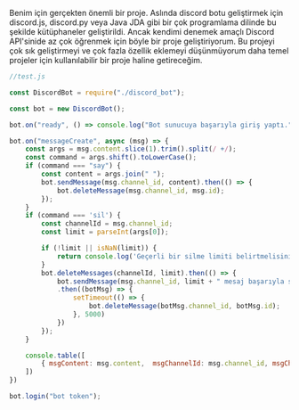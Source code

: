 Benim için gerçekten önemli bir proje. Aslında discord botu geliştirmek için discord.js, discord.py veya Java JDA gibi bir çok programlama dilinde bu şekilde kütüphaneler geliştirildi. Ancak kendimi denemek amaçlı Discord API'sinide az çok öğrenmek için böyle bir proje geliştiriyorum. Bu projeyi çok sık geliştirmeyi ve çok fazla özellik eklemeyi düşünmüyorum daha temel projeler için kullanılabilir bir proje haline getireceğim.


```javascript
//test.js

const DiscordBot = require("./discord_bot");

const bot = new DiscordBot();

bot.on("ready", () => console.log("Bot sunucuya başarıyla giriş yaptı."));

bot.on("messageCreate", async (msg) => {
    const args = msg.content.slice(1).trim().split(/ +/);
    const command = args.shift().toLowerCase();
    if (command === "say") {
        const content = args.join(" ");
        bot.sendMessage(msg.channel_id, content).then(() => {
            bot.deleteMessage(msg.channel_id, msg.id);
        });
    }
    if (command === 'sil') {
        const channelId = msg.channel_id; 
        const limit = parseInt(args[0]); 

        if (!limit || isNaN(limit)) {
            return console.log('Geçerli bir silme limiti belirtmelisiniz!');
        }
        bot.deleteMessages(channelId, limit).then(() => {
            bot.sendMessage(msg.channel_id, limit + " mesaj başarıyla silindi.")
            .then((botMsg) => {
                setTimeout(() => {
                    bot.deleteMessage(botMsg.channel_id, botMsg.id);
                }, 5000)
            })
        });
    }

    console.table([
        { msgContent: msg.content,  msgChannelId: msg.channel_id, msgChannelName: await bot.getChannelName(msg.channel_id), msgAuthorName: msg.author.username, msgAuthorId: msg.author.id  }
    ])
})

bot.login("bot token");
```
